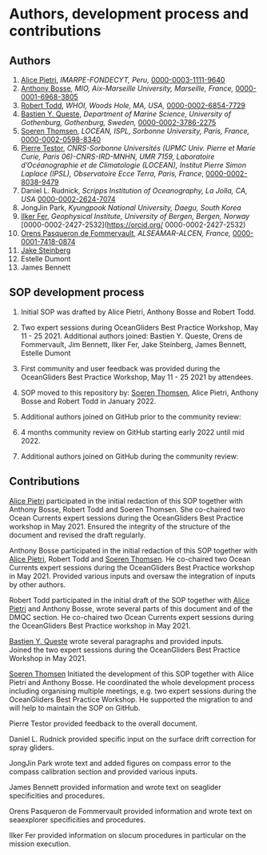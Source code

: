 # Authors, development process and contributions

## Authors
  1. [Alice Pietri](https://github.com/AlicePietri), *IMARPE-FONDECYT, Peru,* [0000-0003-1111-9640](https://orcid.org/0000-0003-1111-9640)
  2. [Anthony Bosse](https://github.com/AnthonyBosse), *MIO, Aix-Marseille University, Marseille, France,* [0000-0001-6968-3805](https://orcid.org/0000-0001-6968-3805)
  3. [Robert Todd](https://github.com/rtodd-WHOI), *WHOI, Woods Hole, MA, USA,* [0000-0002-6854-7729](https://orcid.org/0000-0002-6854-7729)
  4. [Bastien Y. Queste](https://github.com/bastienqueste), *Department of Marine Science, University of Gothenburg, Gothenburg, Sweden,* [0000-0002-3786-2275](https://orcid.org/0000-0002-3786-2275)
  1. [Soeren Thomsen](https://github.com/soerenthomsen), *LOCEAN, ISPL, Sorbonne University, Paris, France,* [0000-0002-0598-8340](https://orcid.org/0000-0002-0598-8340)
  2. [Pierre Testor](https://github.com/ptestor), *CNRS-Sorbonne Universités (UPMC Univ. Pierre et Marie Curie, Paris 06)-CNRS-IRD-MNHN, UMR 7159, Laboratoire d’Océanographie et de Climatologie (LOCEAN), Institut Pierre Simon Laplace (IPSL), Observatoire Ecce Terra, Paris, France*, [0000-0002-8038-9479](https://orcid.org/0000-0002-8038-9479) 
  3. Daniel L. Rudnick, *Scripps Institution of Oceanography, La Jolla, CA, USA* [0000-0002-2624-7074](https://orcid.org/0000-0002-2624-7074)
  4. JongJin Park, *Kyungpook National University, Daegu, South Korea* 
  5. [Ilker Fer](https://github.com/ilkerf), *Geophysical Institute, University of Bergen, Bergen, Norway* [0000-0002-2427-2532](https://orcid.org/
0000-0002-2427-2532)
  6. [Orens Pasqueron de Fommervault](https://github.com/orensDef), *ALSEAMAR-ALCEN, France,* [0000-0001-7418-0874](https://orcid.org/0000-0001-7418-0874)
  7. [Jake Steinberg](https://github.com/jakesteinberg)
  8. Estelle Dumont
  9. James Bennett

## SOP development process
1) Initial SOP was drafted by Alice Pietri, Anthony Bosse and Robert Todd.

2) Two expert sessions during OceanGliders Best Practice Workshop, May 11 - 25 2021. 
Additional authors joined: Bastien Y. Queste, Orens de Fommervault, Jim Bennett, Ilker Fer, Jake Steinberg, James Bennett, Estelle Dumont
3) First community and user feedback was provided during the OceanGliders Best Practice Workshop, May 11 - 25 2021 by attendees. 

4) SOP moved to this repository by: [Soeren Thomsen](https://github.com/soerenthomsen), Alice Pietri, Anthony Bosse and Robert Todd in January 2022.

5) Additional authors joined on GitHub prior to the community review: 

6) 4 months community review on GitHub starting early 2022 until mid 2022.

7) Additional authors joined on GitHub during the community review: 

## Contributions 
[Alice Pietri](https://github.com/AlicePietri) participated in the initial redaction of this SOP together with Anthony Bosse, Robert Todd and Soeren Thomsen. 
She co-chaired two Ocean Currents expert sessions during the OceanGliders Best Practice workshop in May 2021. 
Ensured the integrity of the structure of the document and revised the draft regularly. 

Anthony Bosse participated in the initial redaction of this SOP together with [Alice Pietri](https://github.com/AlicePietri), Robert Todd and [Soeren Thomsen](https://github.com/soerenthomsen). 
He co-chaired two Ocean Currents expert sessions during the OceanGliders Best Practice workshop in May 2021.
Provided various inputs and oversaw the integration of inputs by other authors. 
 
Robert Todd participated in the initial draft of the SOP together with [Alice Pietri](https://github.com/AlicePietri) and Anthony Bosse, wrote several parts of this document and of the DMQC section. He co-chaired two Ocean Currents expert sessions during the OceanGliders Best Practice workshop in May 2021.

[Bastien Y. Queste](https://github.com/bastienqueste) wrote several paragraphs and provided inputs.  
Joined the two expert sessions during the OceanGliders Best Practice Workshop in May 2021. 

[Soeren Thomsen](https://github.com/soerenthomsen) Initiated the development of this SOP together with Alice Pietri and Anthony Bosse. 
He coordinated the whole development process including organising multiple meetings, e.g. two expert sessions during the OceanGliders Best Practice Workshop. 
He supported the migration to and will help to maintain the SOP on GitHub.

Pierre Testor provided feedback to the overall document. 

Daniel L. Rudnick provided specific input on the surface drift correction for spray gliders.

JongJin Park wrote text and added figures on compass error to the compass calibration section and provided various inputs.  

James Bennett provided information and wrote text on seaglider specificities and procedures. 

Orens Pasqueron de Fommervault provided information and wrote text on seaexplorer specificities and procedures. 

Ilker Fer provided information on slocum procedures in particular on the mission execution. 
